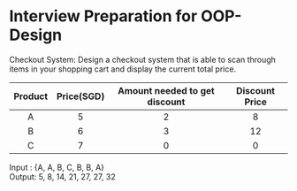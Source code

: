 # Interview Preparation for OOP-Design

Checkout System: Design a checkout system that is able to scan through items in your shopping cart and display the current total price.

|     Product   |   Price(SGD)  | Amount needed to get discount | Discount Price |
| :-----------: | :-----------: | :-----------------------------: | :------------: |
|        A      |       5       |                2                |        8       |
|        B      |       6       |                3                |       12       |
|        C      |       7       |                0                |        0       |

Input : {A, A, B, C, B, B, A} <br />
Output: 5, 8, 14, 21, 27, 27, 32
